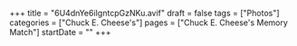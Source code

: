 +++
title = "6U4dnYe6iIgntcpGzNKu.avif"
draft = false
tags = ["Photos"]
categories = ["Chuck E. Cheese's"]
pages = ["Chuck E. Cheese's Memory Match"]
startDate = ""
+++
